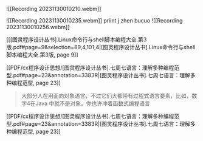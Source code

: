 
![[Recording 20231130010210.webm]]

![[Recording 20231130010235.webm]]
priint j zhen bucuo 
![[Recording 20231130010256.webm]]

[[[图灵程序设计丛书].Linux命令行与shell脚本编程大全.第3版.pdf#page=9&selection=89,4,101,4|[图灵程序设计丛书].Linux命令行与shell脚本编程大全.第3版, page 9]]


[[PDF/cx程序设计思想/[图灵程序设计丛书].七周七语言：理解多种编程范型.pdf#page=23&annotation=3383R|[图灵程序设计丛书].七周七语言：理解多种编程范型, page 23]]

> 大部分人在用面向对象语言，不过它们大都带有过程式语言要素，比如，数字4在Java 中就不是对象。你也许冲着函数式编程语言

[[PDF/cx程序设计思想/[图灵程序设计丛书].七周七语言：理解多种编程范型.pdf#page=23&annotation=3383R|[图灵程序设计丛书].七周七语言：理解多种编程范型, page 23]]